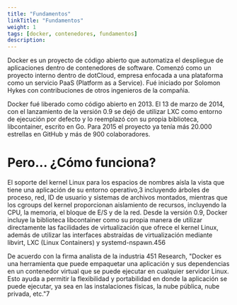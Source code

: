 ```yaml
---
title: "Fundamentos"
linkTitle: "Fundamentos"
weight: 1
tags: [docker, contenedores, fundamentos]
description:  
---
```


Docker es un proyecto de código abierto que automatiza el despliegue de aplicaciones dentro de contenedores de software. Comenzó como un proyecto interno dentro de dotCloud, empresa enfocada a una plataforma como un servicio PaaS (Platform as a Service). Fué iniciado por Solomon Hykes con contribuciones de otros ingenieros de la compañia.

Docker fué liberado como código abierto en 2013. El 13 de marzo de 2014, con el lanzamiento de la versión 0.9 se dejó de utilizar LXC como entorno de ejecución por defecto y lo reemplazó con su propia biblioteca, libcontainer, escrito en Go. Para 2015 el proyecto ya tenía más 20.000 estrellas en GitHub y más de 900 colaboradores.


# Pero... ¿Cómo funciona?

El soporte del kernel Linux para los espacios de nombres aísla la vista que tiene una aplicación de su entorno operativo,3​ incluyendo árboles de proceso, red, ID de usuario y sistemas de archivos montados, mientras que los cgroups del kernel proporcionan aislamiento de recursos, incluyendo la CPU, la memoria, el bloque de E/S y de la red. Desde la versión 0.9, Docker incluye la biblioteca libcontainer como su propia manera de utilizar directamente las facilidades de virtualización que ofrece el kernel Linux, además de utilizar las interfaces abstraídas de virtualización mediante libvirt, LXC (Linux Containers) y systemd-nspawn.4​5​6​

De acuerdo con la firma analista de la industria 451 Research, "Docker es una herramienta que puede empaquetar una aplicación y sus dependencias en un contenedor virtual que se puede ejecutar en cualquier servidor Linux. Esto ayuda a permitir la flexibilidad y portabilidad en donde la aplicación se puede ejecutar, ya sea en las instalaciones físicas, la nube pública, nube privada, etc."7​
